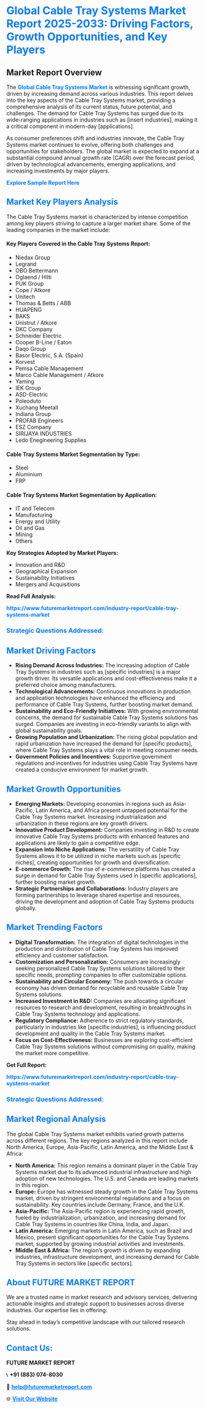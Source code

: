 <h1 style="color: #007BFF;">Global Cable Tray Systems Market Report 2025-2033: Driving Factors, Growth Opportunities, and Key Players</h1>

<section id="overview">
<h2>Market Report Overview</h2>
<p>The <a href="https://www.futuremarketreport.com/industry-report/cable-tray-systems-market" style="color: #007BFF; text-decoration: none;"><strong>Global Cable Tray Systems Market</strong></a> is witnessing significant growth, driven by increasing demand across various industries. This report delves into the key aspects of the Cable Tray Systems market, providing a comprehensive analysis of its current status, future potential, and challenges. The demand for Cable Tray Systems has surged due to its wide-ranging applications in industries such as [insert industries], making it a critical component in modern-day [applications].</p>
<p>As consumer preferences shift and industries innovate, the Cable Tray Systems market continues to evolve, offering both challenges and opportunities for stakeholders. The global market is expected to expand at a substantial compound annual growth rate (CAGR) over the forecast period, driven by technological advancements, emerging applications, and increasing investments by major players.</p>
</section>

<section id="overview">
<p><a href="https://www.futuremarketreport.com/request-sample/reportId=28790" style="color: #007BFF; text-decoration: none;"><strong>Explore Sample Report Here</strong></a></p>
</section>

<section id="key-players">
<h2 style="color: #007BFF;">Market Key Players Analysis</h2>
<p>The Cable Tray Systems market is characterized by intense competition among key players striving to capture a larger market share. Some of the leading companies in the market include:</p>
<h4>Key Players Covered in the Cable Tray Systems Report:</h4>
<ul><li>Niedax Group</li><li>Legrand</li><li>OBO Bettermann</li><li>Oglaend / Hilti</li><li>PUK Group</li><li>Cope / Atkore</li><li>Unitech</li><li>Thomas &amp; Betts / ABB</li><li>HUAPENG</li><li>BAKS</li><li>Unistrut / Atkore</li><li>DKC Company</li><li>Schneider Electric</li><li>Cooper B-Line / Eaton</li><li>Daqo Group</li><li>Basor Electric, S.A. (Spain)</li><li>Korvest</li><li>Pemsa Cable Management</li><li>Marco Cable Management / Atkore</li><li>Yaming</li><li>IEK Group</li><li>ASD-Electric</li><li>Poleoduto</li><li>Xuchang Meetall</li><li>Indiana Group</li><li>PROFAB Engineers</li><li>ESZ Company</li><li>SIRIJAYA INDUSTRIES</li><li>Ledo Enegineering Supplies</li></ul>
<h4>Cable Tray Systems Market Segmentation by Type:</h4>
<ul><li>Steel</li><li>Aluminium</li><li>FRP</li></ul>

<h4>Cable Tray Systems Market Segmentation by Application:</h4>
<ul><li>IT and Telecom</li><li>Manufacturing</li><li>Energy and Utility</li><li>Oil and Gas</li><li>Mining</li><li>Others</li></ul>
<p><strong>Key Strategies Adopted by Market Players:</strong></p>
<ul>
<li>Innovation and R&D</li>
<li>Geographical Expansion</li>
<li>Sustainability Initiatives</li>
<li>Mergers and Acquisitions</li>
</ul>
</section>

<section>
<p><strong>Read Full Analysis: </strong></p><a href="https://www.futuremarketreport.com/industry-report/cable-tray-systems-market" style="color: #007BFF; text-decoration: none;"><strong>https://www.futuremarketreport.com/industry-report/cable-tray-systems-market</strong></a>
<h3 style="color: #007BFF;">Strategic Questions Addressed:</h3>
</section>

<section id="driving-factors">
<h2 style="color: #007BFF;">Market Driving Factors</h2>
<ul>
<li><strong>Rising Demand Across Industries:</strong> The increasing adoption of Cable Tray Systems in industries such as [specific industries] is a major growth driver. Its versatile applications and cost-effectiveness make it a preferred choice among manufacturers.</li>
<li><strong>Technological Advancements:</strong> Continuous innovations in production and application technologies have enhanced the efficiency and performance of Cable Tray Systems, further boosting market demand.</li>
<li><strong>Sustainability and Eco-Friendly Initiatives:</strong> With growing environmental concerns, the demand for sustainable Cable Tray Systems solutions has surged. Companies are investing in eco-friendly variants to align with global sustainability goals.</li>
<li><strong>Growing Population and Urbanization:</strong> The rising global population and rapid urbanization have increased the demand for [specific products], where Cable Tray Systems plays a vital role in meeting consumer needs.</li>
<li><strong>Government Policies and Incentives:</strong> Supportive government regulations and incentives for industries using Cable Tray Systems have created a conducive environment for market growth.</li>
</ul>
</section>

<section id="growth-opportunities">
<h2 style="color: #007BFF;">Market Growth Opportunities</h2>
<ul>
<li><strong>Emerging Markets:</strong> Developing economies in regions such as Asia-Pacific, Latin America, and Africa present untapped potential for the Cable Tray Systems market. Increasing industrialization and urbanization in these regions are key growth drivers.</li>
<li><strong>Innovative Product Development:</strong> Companies investing in R&D to create innovative Cable Tray Systems products with enhanced features and applications are likely to gain a competitive edge.</li>
<li><strong>Expansion into Niche Applications:</strong> The versatility of Cable Tray Systems allows it to be utilized in niche markets such as [specific niches], creating opportunities for growth and diversification.</li>
<li><strong>E-commerce Growth:</strong> The rise of e-commerce platforms has created a surge in demand for Cable Tray Systems used in [specific applications], further boosting market growth.</li>
<li><strong>Strategic Partnerships and Collaborations:</strong> Industry players are forming partnerships to leverage shared expertise and resources, driving the development and adoption of Cable Tray Systems products globally.</li>
</ul>
</section>

<section id="trending-factors">
<h2 style="color: #007BFF;">Market Trending Factors</h2>
<ul>
<li><strong>Digital Transformation:</strong> The integration of digital technologies in the production and distribution of Cable Tray Systems has improved efficiency and customer satisfaction.</li>
<li><strong>Customization and Personalization:</strong> Consumers are increasingly seeking personalized Cable Tray Systems solutions tailored to their specific needs, prompting companies to offer customizable options.</li>
<li><strong>Sustainability and Circular Economy:</strong> The push towards a circular economy has driven demand for recyclable and reusable Cable Tray Systems solutions.</li>
<li><strong>Increased Investment in R&D:</strong> Companies are allocating significant resources to research and development, resulting in breakthroughs in Cable Tray Systems technology and applications.</li>
<li><strong>Regulatory Compliance:</strong> Adherence to strict regulatory standards, particularly in industries like [specific industries], is influencing product development and quality in the Cable Tray Systems market.</li>
<li><strong>Focus on Cost-Effectiveness:</strong> Businesses are exploring cost-efficient Cable Tray Systems solutions without compromising on quality, making the market more competitive.</li>
</ul>
</section>

<section>
<p><strong>Get Full Report: </strong></p><a href="https://www.futuremarketreport.com/industry-report/cable-tray-systems-market" style="color: #007BFF; text-decoration: none;"><strong>https://www.futuremarketreport.com/industry-report/cable-tray-systems-market</strong></a>
<h3 style="color: #007BFF;">Strategic Questions Addressed:</h3>
</section>


<section id="regional-analysis">
<h2 style="color: #007BFF;">Market Regional Analysis</h2>
<p>The global Cable Tray Systems market exhibits varied growth patterns across different regions. The key regions analyzed in this report include North America, Europe, Asia-Pacific, Latin America, and the Middle East & Africa:</p>
<ul>
<li><strong>North America:</strong> This region remains a dominant player in the Cable Tray Systems market due to its advanced industrial infrastructure and high adoption of new technologies. The U.S. and Canada are leading markets in this region.</li>
<li><strong>Europe:</strong> Europe has witnessed steady growth in the Cable Tray Systems market, driven by stringent environmental regulations and a focus on sustainability. Key countries include Germany, France, and the U.K.</li>
<li><strong>Asia-Pacific:</strong> The Asia-Pacific region is experiencing rapid growth, fueled by industrialization, urbanization, and increasing demand for Cable Tray Systems in countries like China, India, and Japan.</li>
<li><strong>Latin America:</strong> Emerging markets in Latin America, such as Brazil and Mexico, present significant opportunities for the Cable Tray Systems market, supported by growing industrial activities and investments.</li>
<li><strong>Middle East & Africa:</strong> The region’s growth is driven by expanding industries, infrastructure development, and increasing demand for Cable Tray Systems in sectors like [specific sectors].</li>
</ul>
</section>

<footer>
<h2 style="color: #007BFF;">About FUTURE MARKET REPORT</h2>
<p>We are a trusted name in market research and advisory services, delivering actionable insights and strategic support to businesses across diverse industries. Our expertise lies in offering:</p>

<p>Stay ahead in today’s competitive landscape with our tailored research solutions.</p>

<h2 style="color: #007BFF;">Contact Us:</h2>
<p><strong>FUTURE MARKET REPORT</strong></p>
<p>📞 <strong>+91 (883) 074-8030</strong></p>
<p>📧 <strong><a href="mailto:help@futuremarketreport.com" style="color: #007BFF;">help@futuremarketreport.com</a></strong></p>
<p>🌐 <strong><a href="https://www.futuremarketreport.com/" style="color: #007BFF;">Visit Our Website</a></strong></p>
</footer>